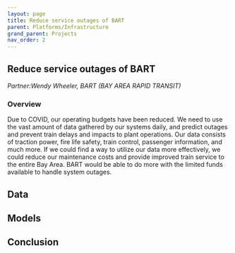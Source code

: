 ```yaml
---
layout: page
title: Reduce service outages of BART
parent: Platforms/Infrastructure
grand_parent: Projects 
nav_order: 2
---
```



## Reduce service outages of BART
*Partner:Wendy Wheeler, BART (BAY AREA RAPID TRANSIT)*

### Overview

Due to COVID, our operating budgets have been reduced. We need to use the vast amount of data gathered by our systems daily, and predict outages and prevent train delays and impacts to plant operations. Our data consists of traction power, fire life safety, train control, passenger information, and much more. If we could find a way to utilize our data more effectively, we could reduce our maintenance costs and provide improved train service to the entire Bay Area. BART would be able to do more with the limited funds available to handle system outages. 

## Data

## Models

## Conclusion


```python

```